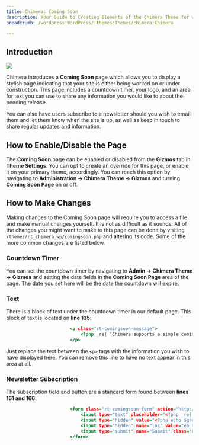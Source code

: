 ```yaml
---
title: Chimera: Coming Soon
description: Your Guide to Creating Elements of the Chimera Theme for WordPress
breadcrumb: /wordpress:WordPress/!themes:Themes/chimera:Chimera

---
```


Introduction
-----

![][comingsoon]

Chimera introduces a **Coming Soon** page which allows you to display a stylish page indicating that your site is either being worked on or under construction. This page includes a countdown timer, your logo, and an area for text you can use to share any information you would like to about the pending release.

You can also have users subscribe to a newsletter should you wish to email them and let them know when the site is up, as well as keep in touch to share regular updates and information.

How to Enable/Disable the Page
-----

The **Coming Soon** page can be enabled or disabled from the **Gizmos** tab in **Theme Settings**. You can opt to create an override for this page, or enable it on your primary theme, accordingly. You can reach this option by navigating to **Administration -> Chimera Theme -> Gizmos** and turning **Coming Soon Page** on or off.

How to Make Changes
-----

Making changes to the Coming Soon page will require you to access a file and make manual changes yourself. It is not as difficult as it sounds. All of the changes you might want to make to this page can be done by visiting `/themes/rt_chimera_wp/comingsoon.php` and altering its code. Some of the more common changes are listed below.

### Countdown Timer

You can set the countdown timer by navigating to **Admin -> Chimera Theme -> Gizmos** and setting the date fields in the **Coming Soon Page** area of the page. The date you set here will be the date the countdown will expire.

### Text

There is a block of text under the countdown timer in our default page. This block of text is located on **line 135**:

~~~ .html
                        <p class="rt-comingsoon-message">
                            <?php _re( 'Chimera supports a simple coming soon or offline style page with a time counter. It has been specifically styled to match the theme. This feature can be enabled in Admin Dashboard &rarr; Chimera Theme &rarr; Gizmos &rarr; Coming Soon Page. Please visit <a href="http://www.rockettheme.com/">Chimera tutorials</a> for more information.' ); ?>
                        </p>
~~~

Just replace the text between the `<p>` tags with the information you wish to have displayed here. You can remove this line to have no text appear in this area at all.

### Newsletter Subscription

The subscription field and button are a standard form found between **lines 161 and 166**.

~~~ .html
                        <form class="rt-comingsoon-form" action="http://feedburner.google.com/fb/a/mailverify" method="post" target="popupwindow" onsubmit="window.open('http://feedburner.google.com/fb/a/mailverify?uri=<?php echo $gantry->get('feedburner-uri'); ?>', 'popupwindow', 'scrollbars=yes,width=550,height=520');return true">
                            <input type="text" placeholder="<?php _re( 'Email Address' ); ?>" class="inputbox" name="email">
                            <input type="hidden" value="<?php echo $gantry->get('feedburner-uri'); ?>" name="uri"/>
                            <input type="hidden" name="loc" value="en_US"/>
                            <input type="submit" name="Submit" class="button" value="<?php _re( 'Subscribe' ); ?>" />
                        </form>
~~~

[comingsoon]: assets/comingsoon.jpg
